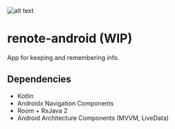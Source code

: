 ![alt text](https://img.shields.io/codefactor/grade/github/bigman212/renote-android/master?style=flat-square)
# renote-android (WIP)
App for keeping and remembering info.

## Dependencies
- Kotlin
- Androidx Navigation Components
- Room + RxJava 2
- Android Architecture Components (MVVM, LiveData)
